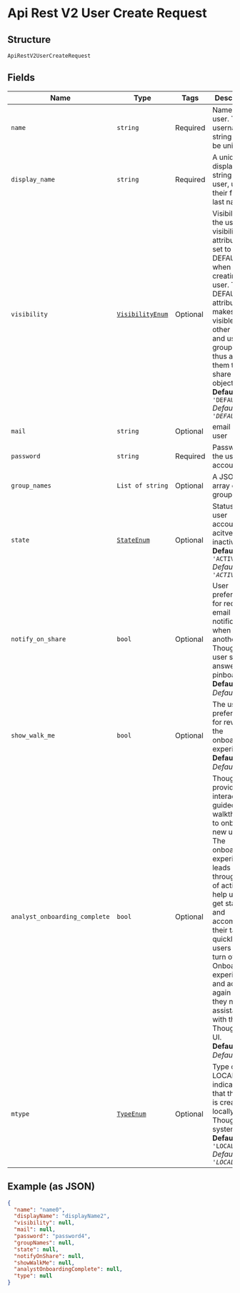 
# Api Rest V2 User Create Request

## Structure

`ApiRestV2UserCreateRequest`

## Fields

| Name | Type | Tags | Description |
|  --- | --- | --- | --- |
| `name` | `string` | Required | Name of the user. The username string must be unique. |
| `display_name` | `string` | Required | A unique display name string for the user, usually their first and last name. |
| `visibility` | [`VisibilityEnum`](/doc/models/visibility-enum.md) | Optional | Visibility of the user. The visibility attribute is set to DEFAULT when creating a user. The DEFAULT attribute makes a user visible to other users and user groups, and thus allows them to share objects.<br>**Default**: `'DEFAULT'`<br>*Default: `'DEFAULT'`* |
| `mail` | `string` | Optional | email of the user |
| `password` | `string` | Required | Password for the user account. |
| `group_names` | `List of string` | Optional | A JSON array of group names |
| `state` | [`StateEnum`](/doc/models/state-enum.md) | Optional | Status of user account. acitve or inactive.<br>**Default**: `'ACTIVE'`<br>*Default: `'ACTIVE'`* |
| `notify_on_share` | `bool` | Optional | User preference for receiving email notifications when another ThoughtSpot user shares answers or pinboards.<br>**Default**: `True`<br>*Default: `True`* |
| `show_walk_me` | `bool` | Optional | The user preference for revisiting the onboarding experience.<br>**Default**: `True`<br>*Default: `True`* |
| `analyst_onboarding_complete` | `bool` | Optional | ThoughtSpot provides an interactive guided walkthrough to onboard new users. The onboarding experience leads users through a set of actions to help users get started and accomplish their tasks quickly. The users can turn off the Onboarding experience and access it again when they need assistance with the ThoughtSpot UI.<br>**Default**: `True`<br>*Default: `True`* |
| `mtype` | [`TypeEnum`](/doc/models/type-enum.md) | Optional | Type of user. LOCAL_USER indicates that the user is created locally in the ThoughtSpot system.<br>**Default**: `'LOCAL_USER'`<br>*Default: `'LOCAL_USER'`* |

## Example (as JSON)

```json
{
  "name": "name0",
  "displayName": "displayName2",
  "visibility": null,
  "mail": null,
  "password": "password4",
  "groupNames": null,
  "state": null,
  "notifyOnShare": null,
  "showWalkMe": null,
  "analystOnboardingComplete": null,
  "type": null
}
```

